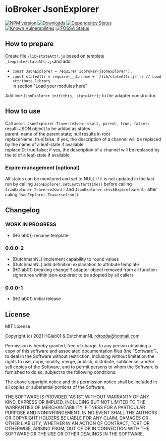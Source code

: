# ioBroker JsonExplorer

[![NPM version](http://img.shields.io/npm/v/iobroker-jsonexplorer.svg)](https://www.npmjs.com/package/iobroker-jsonexplorer)
[![Downloads](https://img.shields.io/npm/dm/iobroker-jsonexplorer)](https://www.npmjs.com/package/iobroker-jsonexplorer)
[![Dependency Status](https://img.shields.io/david/HGlab01/iobroker-jsonexplorer.svg)](https://david-dm.org/HGlab01/iobroker-jsonexplorer)
[![Known Vulnerabilities](https://snyk.io/test/github/HGlab01/iobroker-jsonexplorer/badge.svg)](https://snyk.io/test/github/HGlab01/iobroker-jsonexplorer)
[![FOSSA Status](https://app.fossa.com/api/projects/git%2Bgithub.com%2FHGlab01%2Fiobroker-jsonexplorer.svg?type=shield)](https://app.fossa.com/projects/git%2Bgithub.com%2FHGlab01%2Fiobroker-jsonexplorer?ref=badge_shield)

## How to prepare
Create file `/lib/stateAttr.js` based on template `_template/stateAttr.js`and add  
* `const JsonExplorer = require('iobroker-jsonexplorer');`
* `const stateAttr = require(__dirname + '/lib/stateAttr.js'); // Load attribute library`  
in section "Load your modules here"  


Add line `JsonExplorer.init(this, stateAttr);` to the adapter constructor.  

## How to use
Call `await JsonExplorer.TraverseJson(result, parent, true, false);`  
result: JSON object to be addad as states  
parent: name of the parent state; null results in root  
replaceName: true|false; if yes, the description of a channel will be replaced by the name of a leaf-state if available  
replaceID: true|false; if yes, the description of a channel will be replaced by the id of a leaf-state if available  


### Expire management (optional)
All states can be monitored and set to NULL if it is not updated in the last run by calling `JsonExplorer.setLastStartTime()` before calling `JsonExplorer.TraverseJson()` and `JsonExplorer.checkExpire(parent)` after caling `JsonExplorer.TraverseJson()`

## Changelog

<!-- 
Placeholder for release script, not visible in web/admin interface
	### __WORK IN PROGRESS__
	* (Developer) xxxx
-->

### __WORK IN PROGRESS__
* (HGlab01) rename template

### 0.0.0-2
* (DutchmanNL) implement capability to round values 
* (DutchmanNL) add definition explanation to attribute template
* (HGlab01) breaking change!!! adapter object removed from all function signatures within json-explorer; to be adopted by all callers

### 0.0.0-1
* (HGlab01) initial release

## License
MIT License

Copyright (c) 2021 HGlab01 & DutchmanNL <rdrozda@hotmail.com>

Permission is hereby granted, free of charge, to any person obtaining a copy
of this software and associated documentation files (the "Software"), to deal
in the Software without restriction, including without limitation the rights
to use, copy, modify, merge, publish, distribute, sublicense, and/or sell
copies of the Software, and to permit persons to whom the Software is
furnished to do so, subject to the following conditions:

The above copyright notice and this permission notice shall be included in all
copies or substantial portions of the Software.

THE SOFTWARE IS PROVIDED "AS IS", WITHOUT WARRANTY OF ANY KIND, EXPRESS OR
IMPLIED, INCLUDING BUT NOT LIMITED TO THE WARRANTIES OF MERCHANTABILITY,
FITNESS FOR A PARTICULAR PURPOSE AND NONINFRINGEMENT. IN NO EVENT SHALL THE
AUTHORS OR COPYRIGHT HOLDERS BE LIABLE FOR ANY CLAIM, DAMAGES OR OTHER
LIABILITY, WHETHER IN AN ACTION OF CONTRACT, TORT OR OTHERWISE, ARISING FROM,
OUT OF OR IN CONNECTION WITH THE SOFTWARE OR THE USE OR OTHER DEALINGS IN THE
SOFTWARE.
